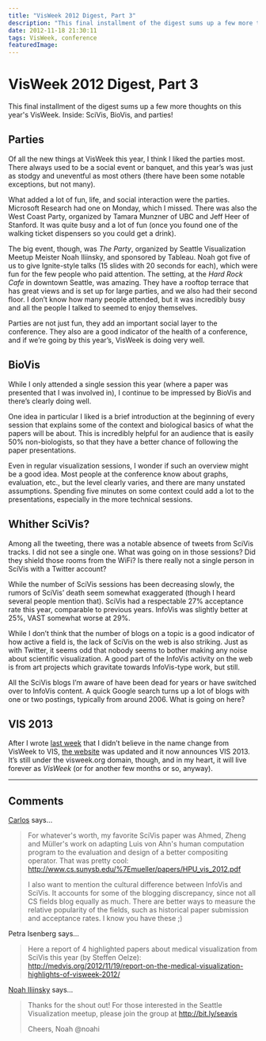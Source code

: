 ```yaml
---
title: "VisWeek 2012 Digest, Part 3"
description: "This final installment of the digest sums up a few more thoughts on this year's VisWeek. Inside: SciVis, BioVis, and parties!"
date: 2012-11-18 21:30:11
tags: VisWeek, conference
featuredImage: 
---
```


# VisWeek 2012 Digest, Part 3

This final installment of the digest sums up a few more thoughts on this year's VisWeek. Inside: SciVis, BioVis, and parties!

## Parties

Of all the new things at VisWeek this year, I think I liked the parties most. There always used to be a social event or banquet, and this year’s was just as stodgy and uneventful as most others (there have been some notable exceptions, but not many).

What added a lot of fun, life, and social interaction were the parties. Microsoft Research had one on Monday, which I missed. There was also the West Coast Party, organized by Tamara Munzner of UBC and Jeff Heer of Stanford. It was quite busy and a lot of fun (once you found one of the walking ticket dispensers so you could get a drink).

The big event, though, was <em>The Party</em>, organized by Seattle Visualization Meetup Meister Noah Iliinsky, and sponsored by Tableau. Noah got five of us to give Ignite-style talks (15 slides with 20 seconds for each), which were fun for the few people who paid attention. The setting, at the <em>Hard Rock Cafe</em> in downtown Seattle, was amazing. They have a rooftop terrace that has great views and is set up for large parties, and we also had their second floor. I don’t know how many people attended, but it was incredibly busy and all the people I talked to seemed to enjoy themselves.

Parties are not just fun, they add an important social layer to the conference. They also are a good indicator of the health of a conference, and if we’re going by this year’s, VisWeek is doing very well.

## BioVis

While I only attended a single session this year (where a paper was presented that I was involved in), I continue to be impressed by BioVis and there’s clearly doing well.

One idea in particular I liked is a brief introduction at the beginning of every session that explains some of the context and biological basics of what the papers will be about. This is incredibly helpful for an audience that is easily 50% non-biologists, so that they have a better chance of following the paper presentations.

Even in regular visualization sessions, I wonder if such an overview might be a good idea. Most people at the conference know about graphs, evaluation, etc., but the level clearly varies, and there are many unstated assumptions. Spending five minutes on some context could add a lot to the presentations, especially in the more technical sessions.

## Whither SciVis?

Among all the tweeting, there was a notable absence of tweets from SciVis tracks. I did not see a single one. What was going on in those sessions? Did they shield those rooms from the WiFi? Is there really not a single person in SciVis with a Twitter account?

While the number of SciVis sessions has been decreasing slowly, the rumors of SciVis’ death seem somewhat exaggerated (though I heard several people mention that). SciVis had a respectable 27% acceptance rate this year, comparable to previous years. InfoVis was slightly better at 25%, VAST somewhat worse at 29%.

While I don’t think that the number of blogs on a topic is a good indicator of how active a field is, the lack of SciVis on the web is also striking. Just as with Twitter, it seems odd that nobody seems to bother making any noise about scientific visualization. A good part of the InfoVis activity on the web is from art projects which gravitate towards InfoVis-type work, but still.

All the SciVis blogs I’m aware of have been dead for years or have switched over to InfoVis content. A quick Google search turns up a lot of blogs with one or two postings, typically from around 2006. What is going on here?

## VIS 2013

After I wrote <a href="/blog/2012/visweek-2012-digest-part-2">last week</a> that I didn’t believe in the name change from VisWeek to VIS, <a href="http://visweek.org">the website</a> was updated and it now announces VIS 2013. It’s still under the visweek.org domain, though, and in my heart, it will live forever as <em>VisWeek</em> (or for another few months or so, anyway).


<PostedBy />


<aside class="comments">

---
## Comments

<a href="http://cscheid.net" rel="nofollow noopener" target="_blank">Carlos</a> says…
>	For whatever's worth, my favorite SciVis paper was Ahmed, Zheng and Müller's work on adapting Luis von Ahn's human computation program to the evaluation and design of a better compositing operator. That was pretty cool: http://www.cs.sunysb.edu/%7Emueller/papers/HPU_vis_2012.pdf
>	
>	I also want to mention the cultural difference between InfoVis and SciVis. It accounts for some of the blogging discrepancy, since not all CS fields blog equally as much. There are better ways to measure the relative popularity of the fields, such as historical paper submission and acceptance rates. I know you have these ;)

Petra Isenberg says…
>	Here a report of 4 highlighted papers about medical visualization from SciVis this year (by Steffen Oelze):
>	http://medvis.org/2012/11/19/report-on-the-medical-visualization-highlights-of-visweek-2012/

<a href="http://ComplexDiagrams.com" rel="nofollow noopener" target="_blank">Noah Iliinsky</a> says…
>	Thanks for the shout out! For those interested in the Seattle Visualization meetup, please join the group at http://bit.ly/seavis
>	
>	Cheers, Noah 
>	@noahi

</aside>

